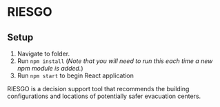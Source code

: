# RIESGO
## Setup
 1. Navigate to folder.
 2. Run `npm install` (*Note that you will need to run this each time a new npm module is added.*)
 3. Run `npm start` to begin React application


RIESGO is a decision support tool that recommends the building configurations and locations of potentially safer evacuation centers.

